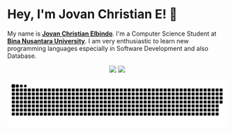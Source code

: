 # Hey, I'm Jovan Christian E! 👋

My name is [**Jovan Christian Elbindo**](https://www.linkedin.com/in/jovan-christian-elbindo-a82661251/). I'm a Computer Science Student at [**Bina Nusantara University**](https://binus.ac.id/). I am very enthusiastic to learn new programming languages ​​especially in Software Development and also Database.

<p align="center">
  <img src="https://github-readme-stats.vercel.app/api?username=JovanChristian&show_icons=true&count_private=true&title_color=ffffff&icon_color=ffffff&text_color=ffffff&bg_color=87CEEB&border_color=ffffff" height="180"/>
  <img src="https://github-readme-stats.vercel.app/api/top-langs/?username=JovanChristian&layout=compact&title_color=ffffff&text_color=ffffff&bg_color=87CEEB&border_color=ffffff" height="180"/>
</p>

![snake gif](https://github.com/JovanChristian/JovanChristian/blob/output/github-snake-dark.svg)
